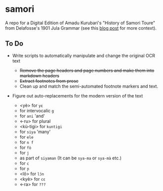 # samori

A repo for a Digital Edition of Amadu Kurubari's "History of Samori Toure" from Delafosse's 1901 Jula Grammar (see this [blog post](https://www.ankataa.com/blog/2019/2/7/samori-kurubari-delafosse) for more context).

## To Do

- Write scripts to automatically manipulate and change the original OCR text
  - ~~Remove the page headers and page numbers and make them into markdown headers~~
  - ~~Extract footnotes from prose~~
  - Clean up and match the semi-automated footnote markers and text.
  
- Figure out auto-replacements for the modern version of the text
  - <yè> for `yɛ`
  - <rh> for intervocalic `g`
  - <ane> for `ani` 'and'
  - <-ru> for plural
  - <kù-tigi> for `kuntigi`
  - <sya> for `siya` 'many'
  - <e-le> for `ele`
  - <m v> for `n f`
  - <fwo> for `fò`
  - <gy> for `j`
  - <sya-> as part of `siyaman` (It can be `sya-ma` or `sya-mà` etc.)
  - <ty> for `c`
  - <ny> for `ɲ`
  - <lô> for `lɔ́n`
  - <kyè> for `cɛ`
  - <-ra> for `???`

